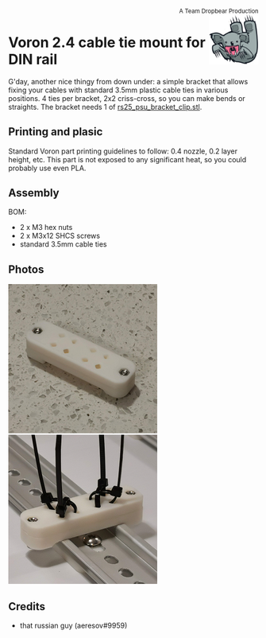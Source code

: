 
<div style="text-align: right"><sub>A Team Dropbear Production</sub></div>
<img align="right" width="100" height="100" src="images/db.png">

# Voron 2.4 cable tie mount for DIN rail

G'day, another nice thingy from down under: a simple bracket that allows fixing your cables with standard 3.5mm plastic cable ties in various positions. 4 ties per bracket, 2x2 criss-cross, so you can make bends or straights. The bracket needs 1 of [rs25_psu_bracket_clip.stl](https://github.com/VoronDesign/Voron-2/blob/Voron2.4/STLs/VORON2.4/Electronics_Compartment/DIN_Brackets/rs25_psu_bracket_clip.stl).

## Printing and plasic

Standard Voron part printing guidelines to follow: 0.4 nozzle, 0.2 layer height, etc.
This part is not exposed to any significant heat, so you could probably use even PLA.

## Assembly

BOM:
* 2 x M3 hex nuts
* 2 x M3x12 SHCS screws
* standard 3.5mm cable ties


## Photos

![bare](images/photo_bare.png)
![on rail](images/photo_railed.png)

## Credits

- that russian guy (aeresov#9959)
